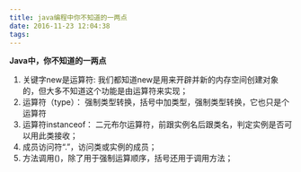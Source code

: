```yaml
---
title: java编程中你不知道的一两点
date: 2016-11-23 12:04:38
tags:
---
```

**Java中，你不知道的一两点**

1. 关键字new是运算符: 我们都知道new是用来开辟并新的内存空间创建对象的，但大多不知道这个功能是由运算符来实现；
1. 运算符（type）： 强制类型转换，括号中加类型，强制类型转换，它也只是个运算符
2. 运算符instanceof： 二元布尔运算符，前跟实例名后跟类名，判定实例是否可以用此类接收；
3. 成员访问符“.”，访问类或实例的成员；
4. 方法调用()，除了用于强制运算顺序，括号还用于调用方法；